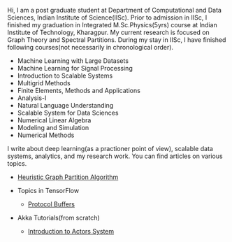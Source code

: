 Hi, I am a post graduate student at Department of Computational and Data Sciences, Indian Institute of Science(IISc).
Prior to admission in IISc, I finished my graduation in Integrated M.Sc.Physics(5yrs) course at Indian Institute of Technology, Kharagpur. My current research is focused on Graph Theory and Spectral Partitions. During my stay in IISc, I have finished following courses(not necessarily in chronological order).

- Machine Learning with Large Datasets
- Machine Learning for Signal Processing
- Introduction to Scalable Systems
- Multigrid Methods
- Finite Elements, Methods and Applications
- Analysis-I
- Natural Language Understanding
- Scalable System for Data Sciences
- Numerical Linear Algebra
- Modeling and Simulation
- Numerical Methods

I write about deep learning(as a practioner point of view), scalable data systems, analytics, and my research work. You can find articles on various topics.

- [Heuristic Graph Partition Algorithm](./heuristic.html)

- Topics in TensorFlow
  - [Protocol Buffers](./protocolbuffers.html)

- Akka Tutorials(from scratch)
  - [Introduction to Actors System](./akkatutorial.html)
